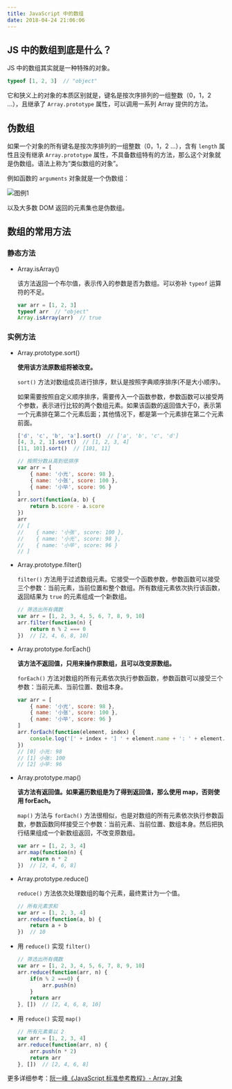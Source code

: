 ```yaml
---
title: JavaScript 中的数组
date: 2018-04-24 21:06:06
---
```


## JS 中的数组到底是什么？

JS 中的数组其实就是一种特殊的对象。

```javascript
typeof [1, 2, 3]  // "object"
```

它和狭义上的对象的本质区别就是，键名是按次序排列的一组整数（0，1，2 ...），且继承了 `Array.prototype` 属性，可以调用一系列 Array 提供的方法。

## 伪数组

如果一个对象的所有键名是按次序排列的一组整数（0，1，2 ...），含有 `length` 属性且没有继承 `Array.prototype` 属性，不具备数组特有的方法，那么这个对象就是伪数组。语法上称为“类似数组的对象”。

例如函数的 `arguments` 对象就是一个伪数组：

![图例1](https://user-gold-cdn.xitu.io/2018/4/24/162f6bd6bc3a4e9c?w=471&h=242&f=png&s=10539)

以及大多数 DOM 返回的元素集也是伪数组。

## 数组的常用方法

### 静态方法

- Array.isArray()

    该方法返回一个布尔值，表示传入的参数是否为数组。可以弥补 `typeof` 运算符的不足。
    ```javascript
    var arr = [1, 2, 3]
    typeof arr  // "object"
    Array.isArray(arr)  // true
    ```

### 实例方法

- Array.prototype.sort()

    **使用该方法原数组将被改变。**

    `sort()` 方法对数组成员进行排序，默认是按照字典顺序排序(不是大小顺序)。

    如果需要按照自定义顺序排序，需要传入一个函数参数，参数函数可以接受两个参数，表示进行比较的两个数组元素。如果该函数的返回值大于0，表示第一个元素排在第二个元素后面；其他情况下，都是第一个元素排在第二个元素前面。
    
    ```javascript
    ['d', 'c', 'b', 'a'].sort()  // ['a', 'b', 'c', 'd']
    [4, 3, 2, 1].sort()  // [1, 2, 3, 4]
    [11, 101].sort()  // [101, 11]
    
    // 按照分数从高到低排序
    var arr = [
        { name: '小光', score: 98 },
        { name: '小张', score: 100 },
        { name: '小毕', score: 96 }
    ]
    arr.sort(function(a, b) {
        return b.score - a.score
    })
    arr
    // [
    //    { name: '小张', score: 100 },
    //    { name: '小光', score: 98 },
    //    { name: '小毕', score: 96 }
    // ]
    ```

- Array.prototype.filter()
    
    `filter()` 方法用于过滤数组元素。它接受一个函数参数，参数函数可以接受三个参数：当前元素，当前位置和整个数组。所有数组元素依次执行该函数，返回结果为 `true` 的元素组成一个新数组。

    ```javascript
    // 筛选出所有偶数
    var arr = [1, 2, 3, 4, 5, 6, 7, 8, 9, 10]
    arr.filter(function(n) {
        return n % 2 === 0
    })  // [2, 4, 6, 8, 10]
    ```

- Array.prototype.forEach()

    **该方法不返回值，只用来操作原数组，且可以改变原数组。**
    
    `forEach()` 方法对数组的所有元素依次执行参数函数，参数函数可以接受三个参数：当前元素、当前位置、数组本身。
    
    ```javascript
    var arr = [
        { name: '小光', score: 98 },
        { name: '小张', score: 100 },
        { name: '小毕', score: 96 }
    ]
    arr.forEach(function(element, index) {
        console.log('[' + index + '] ' + element.name + ': ' + element.score)
    })
    // [0] 小光: 98
    // [1] 小张: 100
    // [2] 小毕: 96
    ```

- Array.prototype.map()

    **该方法有返回值。如果遍历数组是为了得到返回值，那么使用 map，否则使用 forEach。**

    `map()` 方法与 `forEach()` 方法很相似，也是对数组的所有元素依次执行参数函数，参数函数同样接受三个参数：当前元素、当前位置、数组本身。然后把执行结果组成一个新数组返回，不改变原数组。
    
    ```javascript
    var arr = [1, 2, 3, 4]
    arr.map(function(n) {
        return n * 2
    })  // [2, 4, 6, 8]
    ```

- Array.prototype.reduce()

    `reduce()` 方法依次处理数组的每个元素，最终累计为一个值。
    
    ```javascript
    // 所有元素求和
    var arr = [1, 2, 3, 4]
    arr.reduce(function(a, b) {
        return a + b
    })  // 10
    ```

- 用 `reduce()` 实现 `filter()`

    ```javascript
    // 筛选出所有偶数
    var arr = [1, 2, 3, 4, 5, 6, 7, 8, 9, 10]
    arr.reduce(function(arr, n) {
        if(n % 2 ===0) {
            arr.push(n)
        }
        return arr
    }, [])  // [2, 4, 6, 8, 10]
    ```

- 用 `reduce()` 实现 `map()`

    ```javascript
    // 所有元素乘以 2
    var arr = [1, 2, 3, 4]
    arr.reduce(function(arr, n) {
        arr.push(n * 2)
        return arr
    }, [])  // [2, 4, 6, 8]
    ```

更多详细参考：[阮一峰《JavaScript 标准参考教程》- Array 对象](http://javascript.ruanyifeng.com/stdlib/array.html)